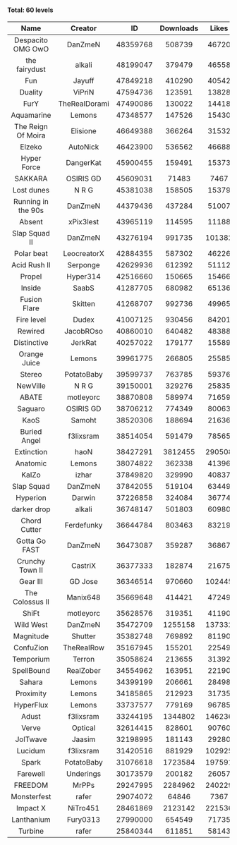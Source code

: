#### Total: 60 levels

| Name | Creator | ID | Downloads | Likes |
|:---:|:---:|:---:|:---:|:---:|
| Despacito OMG OwO | DanZmeN | 48359768 | 508739 | 46720
| the fairydust | alkali | 48199047 | 379479 | 46558
| Fun | Jayuff | 47849218 | 410290 | 40542
| Duality | ViPriN | 47594736 | 123591 | 13828
| FurY | TheRealDorami | 47490086 | 130022 | 14418
| Aquamarine | Lemons | 47348577 | 147526 | 15430
| The Reign Of Moira | Elisione | 46649388 | 366264 | 31532
| Elzeko | AutoNick | 46423900 | 536562 | 46688
| Hyper Force | DangerKat | 45900455 | 159491 | 15373
| SAKKARA | OSIRIS GD | 45609031 | 71483 | 7467
| Lost dunes | N R G | 45381038 | 158505 | 15379
| Running in the 90s | DanZmeN | 44379436 | 437284 | 51007
| Absent | xPix3lest | 43965119 | 114595 | 11188
| Slap Squad II | DanZmeN | 43276194 | 991735 | 101382
| Polar beat | LeocreatorX | 42884355 | 587302 | 46226
| Acid Rush II | Serponge | 42629936 | 612392 | 51112
| Propel | Hyper314 | 42516660 | 150665 | 15466
| Inside | SaabS | 41287705 | 680982 | 65136
| Fusion Flare | Skitten | 41268707 | 992736 | 49965
| Fire level | Dudex | 41007125 | 930456 | 84201
| Rewired | JacobROso | 40860010 | 640482 | 48388
| Distinctive | JerkRat | 40257022 | 179177 | 15589
| Orange Juice | Lemons | 39961775 | 266805 | 25585
| Stereo | PotatoBaby | 39599737 | 763785 | 59376
| NewVille | N R G | 39150001 | 329276 | 25835
| ABATE | motleyorc | 38870808 | 589974 | 71659
| Saguaro | OSIRIS GD | 38706212 | 774349 | 80063
| KaoS | Samoht | 38520306 | 188694 | 21636
| Buried Angel | f3lixsram | 38514054 | 591479 | 78565
| Extinction | haoN | 38427291 | 3812455 | 290508
| Anatomic | Lemons | 38074822 | 362338 | 41396
| KaIZo | izhar | 37849820 | 329990 | 40837
| Slap Squad | DanZmeN | 37842055 | 519104 | 63449
| Hyperion | Darwin | 37226858 | 324084 | 36774
| darker drop | alkali | 36748147 | 501803 | 60980
| Chord Cutter | Ferdefunky | 36644784 | 803463 | 83219
| Gotta Go FAST | DanZmeN | 36473087 | 359287 | 36867
| Crunchy Town II | CastriX | 36377333 | 182874 | 21675
| Gear III | GD Jose | 36346514 | 970660 | 102445
| The Colossus II | Manix648 | 35669648 | 414421 | 47249
| ShiFt | motleyorc | 35628576 | 319351 | 41190
| Wild West | DanZmeN | 35472709 | 1255158 | 137332
| Magnitude | Shutter | 35382748 | 769892 | 81190
| ConfuZion | TheRealRow | 35167945 | 155201 | 22549
| Temporium | Terron | 35058624 | 213655 | 31392
| SpellBound | RealZober | 34554962 | 163951 | 22190
| Sahara | Lemons | 34399199 | 206661 | 28498
| Proximity | Lemons | 34185865 | 212923 | 31735
| HyperFlux | Lemons | 33737577 | 779169 | 96785
| Adust | f3lixsram | 33244195 | 1344802 | 146236
| Verve | Optical | 32614415 | 828601 | 90760
| JolTwave | Jaasim | 32198995 | 181143 | 29280
| Lucidum | f3lixsram | 31420516 | 881929 | 102925
| Spark | PotatoBaby | 31076618 | 1723584 | 197591
| Farewell | Underings | 30173579 | 200182 | 26057
| FREEDOM | MrPPs | 29247995 | 2284962 | 240229
| Monsterfest | rafer | 29074072 | 64846 | 7367
| Impact X | NiTro451 | 28461869 | 2123142 | 221536
| Lanthanium | Fury0313 | 27990000 | 654549 | 71735
| Turbine | rafer | 25840344 | 611851 | 58143
